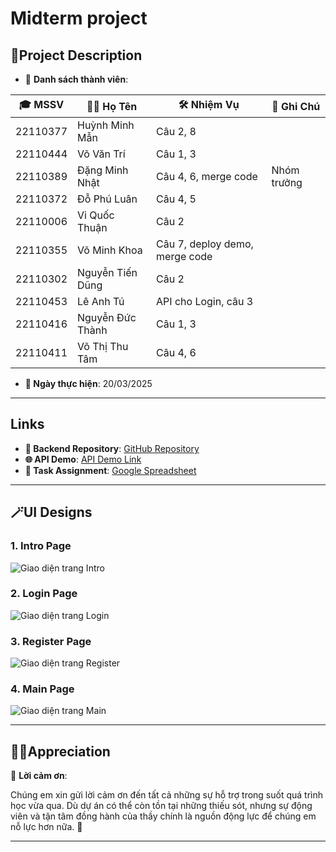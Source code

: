 # Midterm project

## 📄Project Description
- 📌 **Danh sách thành viên**:

| 🎓 **MSSV**       | 🙋‍♂️ **Họ Tên**            | 🛠️ **Nhiệm Vụ**                     | 📝 **Ghi Chú**                  |
|------------------|-------------------------|--------------------------------|--------------------------------|
| 22110377         | Huỳnh Minh Mẫn          | Câu 2, 8                      |                                |
| 22110444         | Võ Văn Trí              | Câu 1, 3                      |                                |
| 22110389         | Đặng Minh Nhật          | Câu 4, 6, merge code          | Nhóm trưởng                   |
| 22110372         | Đỗ Phú Luân             | Câu 4, 5                      |                                |
| 22110006         | Vi Quốc Thuận           | Câu 2                         |                                |
| 22110355         | Võ Minh Khoa            | Câu 7, deploy demo, merge code |                                |
| 22110302         | Nguyễn Tiến Dũng        | Câu 2                         |                                |
| 22110453         | Lê Anh Tú               | API cho Login, câu 3          |                                |
| 22110416         | Nguyễn Đức Thành        | Câu 1, 3                      |                                |
| 22110411         | Võ Thị Thu Tâm          | Câu 4, 6                      |                                |

- **📅 Ngày thực hiện**: 20/03/2025

---

## Links
- **📂 Backend Repository**: [GitHub Repository](https://github.com/In-University/mail-service)
- **🌐 API Demo**: [API Demo Link](https://mkhoavo.space/swagger-ui/index.html)
- **📑 Task Assignment**: [Google Spreadsheet](https://docs.google.com/spreadsheets/d/1FuxAyUuyj-BLDK6cFYTpVS1za_jmz6ph_Gy2b88s4Js/edit?gid=1965395254#gid=1965395254)
---

## 🪄UI Designs

### 1. Intro Page
![Giao diện trang Intro](https://drive.google.com/uc?export=view&id=1Zt3l2_1aI04iBnvXQfvPsOyyGPMTvXr_)

### 2. Login Page
![Giao diện trang Login](https://drive.google.com/uc?export=view&id=1jaGGdTSACepZgueplr4rj54BZwopyYGR)

### 3. Register Page
![Giao diện trang Register](https://drive.google.com/uc?export=view&id=1xXLkGqfFjJzrScezcGMPsHkev8nr2as3)

### 4. Main Page
![Giao diện trang Main](https://drive.google.com/uc?export=view&id=1p_I_vKwcb0Tnxo3V_zJkkrj4ZUWMIDMM)

---

## 🙆‍♂️Appreciation

💖 **Lời cảm ơn**:

Chúng em xin gửi lời cảm ơn đến tất cả những sự hỗ trợ trong suốt quá trình học vừa qua. Dù dự án có thể còn tồn tại những thiếu sót, nhưng sự động viên và tận tâm đồng hành của thầy chính là nguồn động lực để chúng em nỗ lực hơn nữa. 🙏

---

